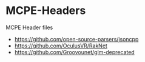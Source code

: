 # MCPE-Headers
MCPE Header files

- https://github.com/open-source-parsers/jsoncpp
- https://github.com/OculusVR/RakNet
- https://github.com/Groovounet/glm-deprecated
